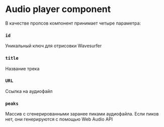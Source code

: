 # Audio player component

В качестве пропсов компонент принимает четыре параметра:

### `id`

Уникальный ключ для отрисовки Wavesurfer

### `title`

Название трека

### `URL`

Ссылка на аудиофайл

### `peaks`

Массив с сгенерированными заранее пиками аудиофайла.
Если пиков нет, они генерируются с помощью Web Audio API
